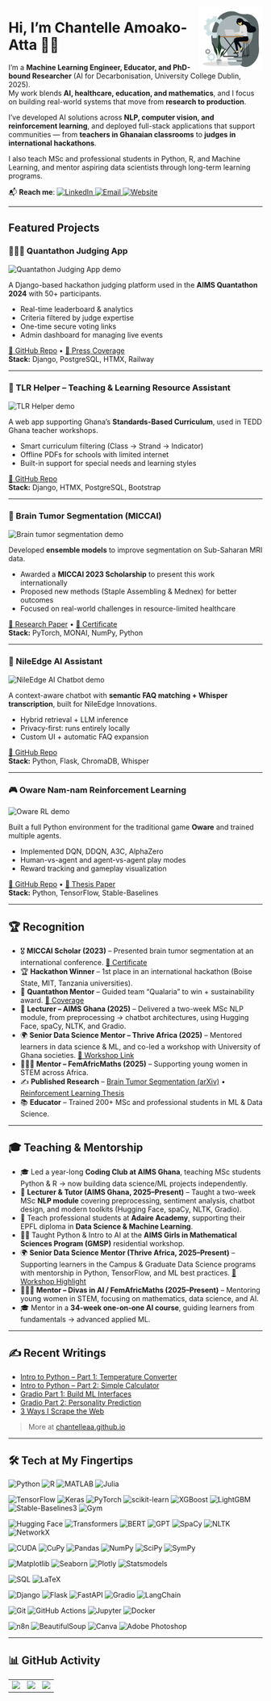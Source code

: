 <img width="25%" align="right" alt="Chantelle working"
src="https://github.com/ChantelleAA/ChantelleAA/blob/main/94528-programmer.gif" />

# Hi, I’m Chantelle Amoako-Atta 👋🏾  

I’m a **Machine Learning Engineer, Educator, and PhD-bound Researcher** (AI for Decarbonisation, University College Dublin, 2025).  
My work blends **AI, healthcare, education, and mathematics**, and I focus on building real-world systems that move from **research to production**.  

I’ve developed AI solutions across **NLP, computer vision, and reinforcement learning**, and deployed full-stack applications that support communities — from **teachers in Ghanaian classrooms** to **judges in international hackathons**.  

I also teach MSc and professional students in Python, R, and Machine Learning, and mentor aspiring data scientists through long-term learning programs.  

📬 **Reach me**:
  <a href="https://linkedin.com/in/chantelleaa" target="_blank">
    <img alt="LinkedIn" src="https://img.shields.io/badge/LinkedIn-blue?logo=linkedin&logoColor=white">
  </a>
  <a href="chantelatta@gmail.com">
    <img alt="Email" src="https://img.shields.io/badge/Email-D14836?logo=gmail&logoColor=white">
  </a>
  <a href="https://chantelleaa.github.io" target="_blank">
    <img alt="Website" src="https://img.shields.io/badge/Blog-000000?logo=github&logoColor=white">
  </a>

---

## Featured Projects  

### 🧑🏾‍⚖️ Quantathon Judging App  
<img src="https://github.com/ChantelleAA/ChantelleAA/blob/main/judging_demo.gif" align="center" width="80%" alt="Quantathon Judging App demo" />

A Django-based hackathon judging platform used in the **AIMS Quantathon 2024** with 50+ participants.  
- Real-time leaderboard & analytics  
- Criteria filtered by judge expertise  
- One-time secure voting links  
- Admin dashboard for managing live events  

[🔗 GitHub Repo](https://github.com/ChantelleAA/judging_criteria) • [📰 Press Coverage](https://www.linkedin.com/posts/african-institute-for-mathematical-sciences-ghana_aimsqtedu25-quantumforgood-quantathonwinners-activity-7353129321454100482-uauo)  
**Stack:** Django, PostgreSQL, HTMX, Railway  

---

### 📘 TLR Helper – Teaching & Learning Resource Assistant  
<img src="https://github.com/ChantelleAA/ChantelleAA/blob/main/tlr_helper_1.gif" align="center" width="80%" alt="TLR Helper demo" />

A web app supporting Ghana’s **Standards-Based Curriculum**, used in TEDD Ghana teacher workshops.  
- Smart curriculum filtering (Class → Strand → Indicator)  
- Offline PDFs for schools with limited internet  
- Built-in support for special needs and learning styles  

[🔗 GitHub Repo](https://github.com/ChantelleAA/tlr_app)  
**Stack:** Django, HTMX, PostgreSQL, Bootstrap  

---

### 🧠 Brain Tumor Segmentation (MICCAI)  
<img src="https://github.com/ChantelleAA/ChantelleAA/blob/main/tumor_demo.gif" align="center" width="80%" alt="Brain tumor segmentation demo" />

Developed **ensemble models** to improve segmentation on Sub-Saharan MRI data.  
- Awarded a **MICCAI 2023 Scholarship** to present this work internationally  
- Proposed new methods (Staple Assembling & Mednex) for better outcomes  
- Focused on real-world challenges in resource-limited healthcare  

[📄 Research Paper](https://arxiv.org/abs/2508.10905) • [📜 Certificate](https://drive.google.com/file/d/1Mhlt9DPoW-HOK1Ky5_jtWJBCNLwpWW6M/view?usp=sharing)  
**Stack:** PyTorch, MONAI, NumPy, Python  

---

### 🤖 NileEdge AI Assistant  
<img src="https://github.com/ChantelleAA/ChantelleAA/blob/main/nileedgechatbot.gif" align="center" width="80%" alt="NileEdge AI Chatbot demo" />

A context-aware chatbot with **semantic FAQ matching + Whisper transcription**, built for NileEdge Innovations.  
- Hybrid retrieval + LLM inference  
- Privacy-first: runs entirely locally  
- Custom UI + automatic FAQ expansion  

[🔗 GitHub Repo](https://github.com/ChantelleAA/response_aigent)  
**Stack:** Python, Flask, ChromaDB, Whisper  

---

### 🎮 Oware Nam-nam Reinforcement Learning  
<img src="https://github.com/ChantelleAA/ChantelleAA/blob/main/oware_demo1.gif" align="center" width="80%" alt="Oware RL demo" />

Built a full Python environment for the traditional game **Oware** and trained multiple agents.  
- Implemented DQN, DDQN, A3C, AlphaZero  
- Human-vs-agent and agent-vs-agent play modes  
- Reward tracking and gameplay visualization  

[🔗 GitHub Repo](https://github.com/ChantelleAA/Reinforcement_Learning_Oware) • [📄 Thesis Paper](https://lutpub.lut.fi/bitstream/handle/10024/167861/mastersthesis_Amoako-Atta_Chantelle.pdf?sequence=1&isAllowed=y)  
**Stack:** Python, TensorFlow, Stable-Baselines  

---

## 🏆 Recognition  

- 🎖 **MICCAI Scholar (2023)** – Presented brain tumor segmentation at an international conference. [📜 Certificate](https://drive.google.com/file/d/1Mhlt9DPoW-HOK1Ky5_jtWJBCNLwpWW6M/view?usp=sharing)  
- 🏆 **Hackathon Winner** – 1st place in an international hackathon (Boise State, MIT, Tanzania universities).  
- 🥇 **Quantathon Mentor** – Guided team “Qualaria” to win + sustainability award. [📰 Coverage](https://www.linkedin.com/posts/african-institute-for-mathematical-sciences-ghana_aimsqtedu25-quantumforgood-quantathonwinners-activity-7353129321454100482-uauo)  
- 📢 **Lecturer – AIMS Ghana (2025)** – Delivered a two-week MSc NLP module, from preprocessing → chatbot architectures, using Hugging Face, spaCy, NLTK, and Gradio.  
- 🌍 **Senior Data Science Mentor – Thrive Africa (2025)** – Mentored learners in data science & ML, and co-led a workshop with University of Ghana societies. [📰 Workshop Link](https://www.linkedin.com/feed/update/urn:li:activity:7352575997126311936/)  
- 👩🏾‍🏫 **Mentor – FemAfricMaths (2025)** – Supporting young women in STEM across Africa.  
- ✍️ **Published Research** – [Brain Tumor Segmentation (arXiv)](https://arxiv.org/abs/2508.10905) • [Reinforcement Learning Thesis](https://lutpub.lut.fi/bitstream/handle/10024/167861/mastersthesis_Amoako-Atta_Chantelle.pdf?sequence=1&isAllowed=y)  
- 📚 **Educator** – Trained 200+ MSc and professional students in ML & Data Science.  

---

## 🎓 Teaching & Mentorship  

- 🎓 Led a year-long **Coding Club at AIMS Ghana**, teaching MSc students Python & R → now building data science/ML projects independently.  
- 📘 **Lecturer & Tutor (AIMS Ghana, 2025–Present)** – Taught a two-week MSc **NLP module** covering preprocessing, sentiment analysis, chatbot design, and modern toolkits (Hugging Face, spaCy, NLTK, Gradio).  
- 📘 Teach professional students at **Adaire Academy**, supporting their EPFL diploma in **Data Science & Machine Learning**.  
- 🧕🏾 Taught Python & Intro to AI at the **AIMS Girls in Mathematical Sciences Program (GMSP)** residential workshop.  
- 🌍 **Senior Data Science Mentor (Thrive Africa, 2025–Present)** – Supporting learners in the Campus & Graduate Data Science programs with mentorship in Python, TensorFlow, and ML best practices. [📰 Workshop Highlight](https://www.linkedin.com/feed/update/urn:li:activity:7352575997126311936/)  
- 👩🏾‍🏫 **Mentor – Divas in AI / FemAfricMaths (2025–Present)** – Mentoring young women in STEM, focusing on mathematics, data science, and AI.  
- 🎓 Mentor in a **34-week one-on-one AI course**, guiding learners from fundamentals → advanced applied ML.  

---

## ✍️ Recent Writings  

- [Intro to Python – Part 1: Temperature Converter](https://chantelleaa.github.io/archivers/introduction-to-python-in-6-lessons-part-1)  
- [Intro to Python – Part 2: Simple Calculator](https://chantelleaa.github.io/archivers/introduction-to-python-in-6-lessons-part-1)  
- [Gradio Part 1: Build ML Interfaces](https://chantelleaa.github.io/archivers/intro-to-gradio-part-1)  
- [Gradio Part 2: Personality Prediction](https://chantelleaa.github.io/archivers/intro-to-gradio-part-2)  
- [3 Ways I Scrape the Web](https://chantelleaa.github.io/archivers/intro-to-web-scraping)  

> More at [chantelleaa.github.io](https://chantelleaa.github.io)  

---

## 🛠 Tech at My Fingertips  

![Python](https://img.shields.io/badge/python-3670A0?style=for-the-badge&logo=python&logoColor=ffdd54)
![R](https://img.shields.io/badge/R-276DC3?style=for-the-badge&logo=r&logoColor=white)
![MATLAB](https://img.shields.io/badge/MATLAB-%23e37922.svg?style=for-the-badge&logo=Mathworks&logoColor=white)
![Julia](https://img.shields.io/badge/Julia-9558B2?style=for-the-badge&logo=julia&logoColor=white)

![TensorFlow](https://img.shields.io/badge/TensorFlow-%23FF6F00.svg?style=for-the-badge&logo=TensorFlow&logoColor=white)
![Keras](https://img.shields.io/badge/Keras-D00000?style=for-the-badge&logo=keras&logoColor=white)
![PyTorch](https://img.shields.io/badge/PyTorch-%23EE4C2C.svg?style=for-the-badge&logo=PyTorch&logoColor=white)
![scikit-learn](https://img.shields.io/badge/scikit--learn-%23F7931E.svg?style=for-the-badge&logo=scikit-learn&logoColor=white)
![XGBoost](https://img.shields.io/badge/XGBoost-%230079C1.svg?style=for-the-badge&logo=xgboost&logoColor=white)
![LightGBM](https://img.shields.io/badge/LightGBM-FF7043?style=for-the-badge&logo=lightgbm&logoColor=white)
![Stable-Baselines3](https://img.shields.io/badge/Stable--Baselines3-000000?style=for-the-badge&logo=python&logoColor=white)
![Gym](https://img.shields.io/badge/OpenAI%20Gym-0081A7?style=for-the-badge&logo=openai&logoColor=white)

![Hugging Face](https://img.shields.io/badge/HuggingFace-FFD21F?style=for-the-badge&logo=huggingface&logoColor=black)
![Transformers](https://img.shields.io/badge/Transformers-FFB000?style=for-the-badge&logo=python&logoColor=white)
![BERT](https://img.shields.io/badge/BERT-1C1C1C?style=for-the-badge&logo=bert&logoColor=white)
![GPT](https://img.shields.io/badge/GPT-6E40C9?style=for-the-badge&logo=openai&logoColor=white)
![SpaCy](https://img.shields.io/badge/SpaCy-09A3D5?style=for-the-badge&logo=spacy&logoColor=white)
![NLTK](https://img.shields.io/badge/NLTK-1A237E?style=for-the-badge&logo=nltk&logoColor=white)
![NetworkX](https://img.shields.io/badge/NetworkX-v2.6.3-blue)

![CUDA](https://img.shields.io/badge/CUDA-76B900?style=for-the-badge&logo=nvidia&logoColor=white)
![CuPy](https://img.shields.io/badge/CuPy-002A3A?style=for-the-badge&logo=python&logoColor=white)
![Pandas](https://img.shields.io/badge/pandas-%23150458.svg?style=for-the-badge&logo=pandas&logoColor=white)
![NumPy](https://img.shields.io/badge/NumPy-013243?style=for-the-badge&logo=numpy&logoColor=white)
![SciPy](https://img.shields.io/badge/SciPy-8CAAE6?style=for-the-badge&logo=scipy&logoColor=white)
![SymPy](https://img.shields.io/badge/SymPy-3776AB?style=for-the-badge&logo=sympy&logoColor=white)

![Matplotlib](https://img.shields.io/badge/Matplotlib-%23ffffff.svg?style=for-the-badge&logo=Matplotlib&logoColor=black)
![Seaborn](https://img.shields.io/badge/Seaborn-2E3B4E?style=for-the-badge&logo=python&logoColor=white)
![Plotly](https://img.shields.io/badge/Plotly-%233F4F75.svg?style=for-the-badge&logo=plotly&logoColor=white)
![Statsmodels](https://img.shields.io/badge/Statsmodels-4B8BBE?style=for-the-badge&logo=python&logoColor=white)

![SQL](https://img.shields.io/badge/sql-%23007ACC.svg?style=for-the-badge&logo=sqlite&logoColor=white)
![LaTeX](https://img.shields.io/badge/LaTeX-008080?style=for-the-badge&logo=latex&logoColor=white)

![Django](https://img.shields.io/badge/django-%23092E20.svg?style=for-the-badge&logo=django&logoColor=white)
![Flask](https://img.shields.io/badge/Flask-000000?style=for-the-badge&logo=flask&logoColor=white)
![FastAPI](https://img.shields.io/badge/FastAPI-009688?style=for-the-badge&logo=fastapi&logoColor=white)
![Gradio](https://img.shields.io/badge/Gradio-%23404eed.svg?style=for-the-badge&logo=gradio&logoColor=white)
![LangChain](https://img.shields.io/badge/LangChain-%23black?style=for-the-badge)

![Git](https://img.shields.io/badge/git-%23F05033.svg?style=for-the-badge&logo=git&logoColor=white)
![GitHub Actions](https://img.shields.io/badge/github%20actions-%232671E5.svg?style=for-the-badge&logo=githubactions&logoColor=white)
![Jupyter](https://img.shields.io/badge/Jupyter-F37626?style=for-the-badge&logo=jupyter&logoColor=white)
![Docker](https://img.shields.io/badge/Docker-2496ED?style=for-the-badge&logo=docker&logoColor=white)

![n8n](https://img.shields.io/badge/n8n-ef6830?style=for-the-badge&logo=n8n&logoColor=white)
![BeautifulSoup](https://img.shields.io/badge/BeautifulSoup-4B8BBE?style=for-the-badge&logo=python&logoColor=white)
![Canva](https://img.shields.io/badge/Canva-00C4CC?style=for-the-badge&logo=canva&logoColor=white)
![Adobe Photoshop](https://img.shields.io/badge/Photoshop-31A8FF?style=for-the-badge&logo=adobephotoshop&logoColor=white)

---

## 📊 GitHub Activity
<table>
  <tr>
    <td>
      <img src="https://github-readme-stats.vercel.app/api?username=ChantelleAA&show_icons=true&theme=dark&hide_border=true&include_all_commits=true&count_private=true" />
    </td>
    <td>
      <img src="https://streak-stats.demolab.com/?user=ChantelleAA&theme=dark&hide_border=true" />
    </td>
    <td>
      <img src="https://github-readme-stats.vercel.app/api/top-langs/?username=ChantelleAA&theme=dark&hide_border=true&layout=donut" />
    </td>
  </tr>
</table>  
